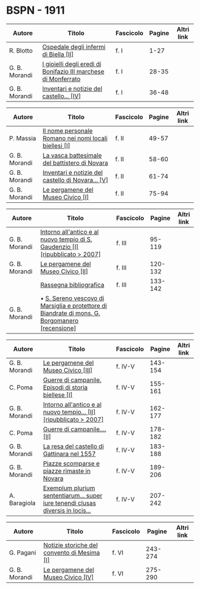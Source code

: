 # BSPN - 1911

| Autore        | Titolo                                                                                                              | Fascicolo | Pagine | Altri link |
|---------------|---------------------------------------------------------------------------------------------------------------------|-----------|--------|------------|
| R. Blotto     | [Ospedale degli infermi di Biella [II]](https://en.calameo.com/read/00726073562e961060303)                          | f. I      | 1-27   |            |
| G. B. Morandi | [I gioielli degli eredi di Bonifazio III marchese di Monferrato](https://en.calameo.com/read/00726073562e961060303) | f. I      | 28-35  |            |
| G. B. Morandi | [Inventari e notizie del castello... [IV]](https://en.calameo.com/read/00726073562e961060303)                       | f. I      | 36-48  |            |

| Autore        | Titolo                                                                                                     | Fascicolo | Pagine | Altri link |
|---------------|------------------------------------------------------------------------------------------------------------|-----------|--------|------------|
| P. Massia     | [Il nome personale Romano nei nomi locali biellesi [I]](https://en.calameo.com/read/00726073574d88267cdcf) | f. II     | 49-57  |            |
| G. B. Morandi | [La vasca battesimale del battistero di Novara](https://en.calameo.com/read/00726073574d88267cdcf)         | f. II     | 58-60  |            |
| G. B. Morandi | [Inventari e notizie del castello di Novara... [V]](https://en.calameo.com/read/00726073574d88267cdcf)     | f. II     | 61-74  |            |
| G. B. Morandi | [Le pergamene del Museo Civico [I]](https://en.calameo.com/read/00726073574d88267cdcf)                     | f. II     | 75-94  |            |

| Autore        | Titolo                                                                                                                                               | Fascicolo | Pagine  | Altri link |
|---------------|------------------------------------------------------------------------------------------------------------------------------------------------------|-----------|---------|------------|
| G. B. Morandi | [Intorno all'antico e al nuovo tempio di S. Gaudenzio [I] [ripubblicato > 2007]](https://en.calameo.com/read/007260735abdbe4816e2b)                  | f. III    | 95-119  |            |
| G. B. Morandi | [Le pergamene del Museo Civico [II]](https://en.calameo.com/read/007260735abdbe4816e2b)                                                              | f. III    | 120-132 |            |
|               | [Rassegna bibliografica](https://en.calameo.com/read/007260735abdbe4816e2b)                                                                          | f. III    | 133-142 |            |
| G. B. Morandi | • [S. Sereno vescovo di Marsiglia e protettore di Biandrate di mons. G. Borgomanero [recensione]](https://en.calameo.com/read/007260735abdbe4816e2b) |           |         |            |

| Autore        | Titolo                                                                                                                               | Fascicolo | Pagine  | Altri link |
|---------------|--------------------------------------------------------------------------------------------------------------------------------------|-----------|---------|------------|
| G. B. Morandi | [Le pergamene del Museo Civico [III]](https://en.calameo.com/read/007260735b39a089a4e43)                                             | f. IV-V   | 143-154 |            |
| C. Poma       | [Guerre di campanile. Episodi di storia biellese [I]](https://en.calameo.com/read/007260735b39a089a4e43)                             | f. IV-V   | 155-161 |            |
| G. B. Morandi | [Intorno all'antico e al nuovo tempio... [II] [ripubblicato > 2007]](https://en.calameo.com/read/007260735b39a089a4e43)              | f. IV-V   | 162-177 |            |
| C. Poma       | [Guerre di campanile.... [II]](https://en.calameo.com/read/007260735b39a089a4e43)                                                    | f. IV-V   | 178-182 |            |
| G. B. Morandi | [La resa del castello di Gattinara nel 1557](https://en.calameo.com/read/007260735b39a089a4e43)                                      | f. IV-V   | 183-188 |            |
| G. B. Morandi | [Piazze scomparse e piazze rimaste in Novara](https://en.calameo.com/read/007260735b39a089a4e43)                                     | f. IV-V   | 189-206 |            |
| A. Baragiola  | [Exemplum plurium sententiarum... super iure tenendi clusas diversis in locis...](https://en.calameo.com/read/007260735b39a089a4e43) | f. IV-V   | 207-242 |            |

| Autore        | Titolo                                                                                           | Fascicolo | Pagine  | Altri link |
|---------------|--------------------------------------------------------------------------------------------------|-----------|---------|------------|
| G. Pagani     | [Notizie storiche del convento di Mesima [I]](https://en.calameo.com/read/007260735bff453470eaf) | f. VI     | 243-274 |            |
| G. B. Morandi | [Le pergamene del Museo Civico [IV]](https://en.calameo.com/read/007260735bff453470eaf)          | f. VI     | 275-290 |            |
